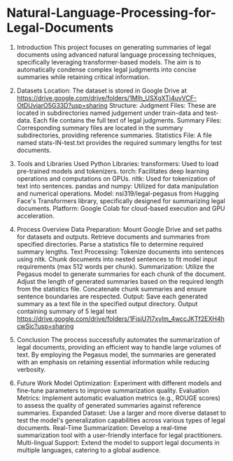 # Natural-Language-Processing-for-Legal-Documents
1. Introduction
This project focuses on generating summaries of legal documents using advanced natural language processing techniques, specifically leveraging transformer-based models. The aim is to automatically condense complex legal judgments into concise summaries while retaining critical information.

2. Datasets
Location: The dataset is stored in Google Drive at https://drive.google.com/drive/folders/1Mlh_USXgXTi4uvVCF-OtDUviarO5G33D?usp=sharing
Structure:
Judgment Files: These are located in subdirectories named judgement under train-data and test-data. Each file contains the full text of legal judgments.
Summary Files: Corresponding summary files are located in the summary subdirectories, providing reference summaries.
Statistics File: A file named stats-IN-test.txt provides the required summary lengths for test documents.
3. Tools and Libraries Used
Python Libraries:
transformers: Used to load pre-trained models and tokenizers.
torch: Facilitates deep learning operations and computations on GPUs.
nltk: Used for tokenization of text into sentences.
pandas and numpy: Utilized for data manipulation and numerical operations.
Model: nsi319/legal-pegasus from Hugging Face's Transformers library, specifically designed for summarizing legal documents.
Platform: Google Colab for cloud-based execution and GPU acceleration.
4. Process Overview
Data Preparation:
Mount Google Drive and set paths for datasets and outputs.
Retrieve documents and summaries from specified directories.
Parse a statistics file to determine required summary lengths.
Text Processing:
Tokenize documents into sentences using nltk.
Chunk documents into nested sentences to fit model input requirements (max 512 words per chunk).
Summarization:
Utilize the Pegasus model to generate summaries for each chunk of the document.
Adjust the length of generated summaries based on the required length from the statistics file.
Concatenate chunk summaries and ensure sentence boundaries are respected.
Output:
Save each generated summary as a text file in the specified output directory.
Output containing summary of 5 legal text https://drive.google.com/drive/folders/1FjsjU7I7xylm_4wccJKTf2EXH4hcwSic?usp=sharing
6. Conclusion
The process successfully automates the summarization of legal documents, providing an efficient way to handle large volumes of text. By employing the Pegasus model, the summaries are generated with an emphasis on retaining essential information while reducing verbosity.

7. Future Work
Model Optimization: Experiment with different models and fine-tune parameters to improve summarization quality.
Evaluation Metrics: Implement automatic evaluation metrics (e.g., ROUGE scores) to assess the quality of generated summaries against reference summaries.
Expanded Dataset: Use a larger and more diverse dataset to test the model's generalization capabilities across various types of legal documents.
Real-Time Summarization: Develop a real-time summarization tool with a user-friendly interface for legal practitioners.
Multi-lingual Support: Extend the model to support legal documents in multiple languages, catering to a global audience.
